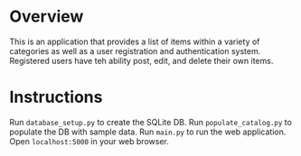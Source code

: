 # Overview
This is an application that provides a list of items within a variety of categories as well as a user registration and authentication system. Registered users have teh ability post, edit, and delete their own items.

# Instructions
Run `database_setup.py` to create the SQLite DB.
Run `populate_catalog.py` to populate the DB with sample data.
Run `main.py` to run the web application.
Open `localhost:5000` in your web browser.

